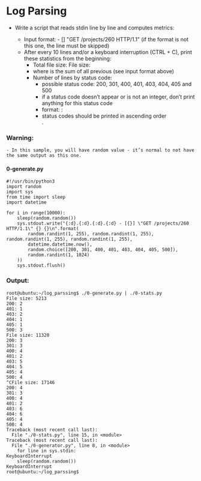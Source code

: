 # Log Parsing

- Write a script that reads stdin line by line and computes metrics:

    - Input format: <IP Address> - [<date>] "GET /projects/260 HTTP/1.1" <status code> <file size> (if the format is not this one, the line must be skipped)
    - After every 10 lines and/or a keyboard interruption (CTRL + C), print these statistics from the beginning:
        - Total file size: File size: <total size>
        - where <total size> is the sum of all previous <file size> (see input format above)
        - Number of lines by status code:
            - possible status code: 200, 301, 400, 401, 403, 404, 405 and 500
            - if a status code doesn’t appear or is not an integer, don’t print anything for this status code
            - format: <status code>: <number>
            - status codes should be printed in ascending order <br/>.

### Warning: 
    - In this sample, you will have random value - it’s normal to not have the same output as this one.

#### 0-generate.py
```
#!/usr/bin/python3
import random
import sys
from time import sleep
import datetime

for i in range(10000):
    sleep(random.random())
    sys.stdout.write("{:d}.{:d}.{:d}.{:d} - [{}] \"GET /projects/260 HTTP/1.1\" {} {}\n".format(
        random.randint(1, 255), random.randint(1, 255), random.randint(1, 255), random.randint(1, 255),
        datetime.datetime.now(),
        random.choice([200, 301, 400, 401, 403, 404, 405, 500]),
        random.randint(1, 1024)
    ))
    sys.stdout.flush()
```

### Output: 
```
root@ubuntu:~/log_parssing$ ./0-generate.py | ./0-stats.py
File size: 5213
200: 2
401: 1
403: 2
404: 1
405: 1
500: 3
File size: 11320
200: 3
301: 3
400: 4
401: 2
403: 5
404: 5
405: 4
500: 4
^CFile size: 17146
200: 4
301: 3
400: 4
401: 2
403: 6
404: 6
405: 4
500: 4
Traceback (most recent call last):
  File "./0-stats.py", line 15, in <module>
Traceback (most recent call last):
  File "./0-generator.py", line 8, in <module>
    for line in sys.stdin:
KeyboardInterrupt
    sleep(random.random())
KeyboardInterrupt
root@ubuntu:~/log_parssing$
```